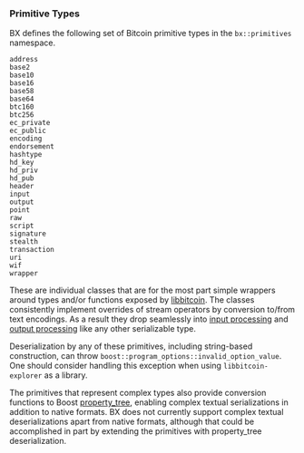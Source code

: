 ### Primitive Types
BX defines the following set of Bitcoin primitive types in the `bx::primitives` namespace.
```
address
base2
base10
base16
base58
base64
btc160
btc256
ec_private
ec_public
encoding
endorsement
hashtype
hd_key
hd_priv
hd_pub
header
input
output
point
raw
script
signature
stealth
transaction
uri
wif
wrapper
```
These are individual classes that are for the most part simple wrappers around types and/or functions exposed by [libbitcoin](https://github.com/libbitcoin/libbitcoin). The classes consistently implement overrides of stream operators by conversion to/from text encodings. As a result they drop seamlessly into [input processing](Input-Processing) and [output processing](Output-Processing) like any other serializable type.

Deserialization by any of these primitives, including string-based construction, can throw `boost::program_options::invalid_option_value`. One should consider handling this exception when using `libbitcoin-explorer` as a library.

The primitives that represent complex types also provide conversion functions to Boost [property_tree](http://www.boost.org/doc/libs/1_50_0/doc/html/property_tree.html), enabling complex textual serializations in addition to native formats. BX does not currently support complex textual deserializations apart from native formats, although that could be accomplished in part by extending the primitives with property\_tree deserialization.